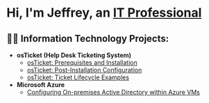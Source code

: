 <h1>Hi, I'm Jeffrey, an <a href="https://www.linkedin.com/in/jeffrey-cummings-6a11b6275/">IT Professional</a></h1>

<h2>👨‍💻 Information Technology Projects:</h2>

- <b>osTicket (Help Desk Ticketing System)</b>
  - [osTicket: Prerequisites and Installation](https://github.com/JeffreyCummings96/osticket-prereqs)
  - [osTicket: Post-Installation Configuration](https://github.com/JeffreyCummings96/post-install-config)
  - [osTicket: Ticket Lifecycle Examples](https://github.com/JeffreyCummings96/ticket-lifecycle)
- <b>Microsoft Azure</b>
  - [Configuring On-premises Active Directory within Azure VMs](https://github.com/JeffreyCummings96/configure-ad)
  
